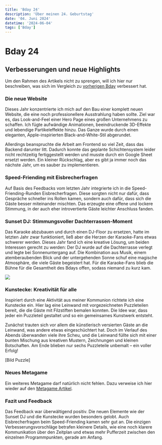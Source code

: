 ```yaml
---
title: 'Bday 24'
description: 'Über meinen 24. Geburtstag'
date: '04. Juni 2024'
datetime: '2024-06-04'
tags: ['Bday']
---
```


# Bday 24

## Verbesserungen und neue Highlights

Um den Rahmen des Artikels nicht zu sprengen, will ich hier nur beschreiben, was sich im Vergleich zu [vorherigen Bday](bday23) verbessert hat.

### Die neue Website

Dieses Jahr konzentrierte ich mich auf den Bau einer komplett neuen Website, die eine noch professionellere Ausstrahlung haben sollte. Ziel war es, das Look-and-Feel einer Hero Page eines großen Unternehmens zu schaffen. Ich fügte aufwändige Animationen, beeindruckende 3D-Effekte und lebendige Partikeleffekte hinzu. Das Ganze wurde durch einen eleganten, Apple-inspirierten Black-and-White-Stil abgerundet.

Allerdings beanspruchte die Arbeit am Frontend so viel Zeit, dass das Backend darunter litt. Dadurch konnte das geplante Schichtensystem leider nicht rechtzeitig fertiggestellt werden und musste durch ein Google Sheet ersetzt werden. Ein kleiner Rückschlag, aber es gibt ja immer noch das nächste Jahr, um es sauber zu implementieren.

### Speed-Friending mit Eisbrecherfragen

Auf Basis des Feedbacks vom letzten Jahr integrierte ich in die Speed-Friending-Runden Eisbrecherfragen. Diese sorgten nicht nur dafür, dass Gespräche schneller ins Rollen kamen, sondern auch dafür, dass sich die Gäste besser miteinander mischten. Das erzeugte eine offene und lockere Stimmung, in der auch eher introvertierte Gäste leichter Anschluss fanden.

### Sunset DJ: Stimmungsvoller Dachterrassen-Moment

Das Karaoke abzubauen und durch einen DJ-Floor zu ersetzen, hatte im letzten Jahr zwar funktioniert, ließ aber die Herzen der Karaoke-Fans etwas schwerer werden. Dieses Jahr fand ich eine kreative Lösung, um beiden Interessen gerecht zu werden: Der DJ wurde auf die Dachterrasse verlegt und legte bei Sonnenuntergang auf. Die Kombination aus Musik, einem atemberaubenden Blick und der untergehenden Sonne schuf eine magische Atmosphäre, die viele Gäste begeistert hat. Für die Karaoke-Fans blieb die Bühne für die Gesamtheit des Bdays offen, sodass niemand zu kurz kam.

 ![](/sunset-dj.jpg)

### Kunstecke: Kreativität für alle

Inspiriert durch eine Aktivität aus meiner Kommunion richtete ich eine Kunstecke ein. Hier lag eine Leinwand mit vorgezeichneten Puzzleteilen bereit, die die Gäste mit Filzstiften bemalen konnten. Die Idee war, dass jeder ein Puzzleteil gestaltet und so ein gemeinsames Kunstwerk entsteht.

Zunächst trauten sich vor allem die künstlerisch versierten Gäste an die Leinwand, was andere etwas eingeschüchtert hat. Doch im Verlauf des Abends überwanden viele ihre Scheu, und die Leinwand füllte sich mit einer bunten Mischung aus kreativen Mustern, Zeichnungen und kleinen Botschaften. Am Ende blieben nur sechs Puzzleteile unbemalt – ein voller Erfolg!

\[Bild Puzzle\]

### Neues Metagame

Ein weiteres Metagame darf natürlich nicht fehlen. Dazu verweise ich hier wieder auf den [Metagame Artikel](/bday_meta_24).

### Fazit und Feedback

Das Feedback war überwältigend positiv. Die neuen Elemente wie der Sunset DJ und die Kunstecke wurden besonders gelobt. Auch Eisbrecherfragen beim Speed-Friending kamen sehr gut an. Die einzigen Verbesserungsvorschläge betrafen kleinere Details, wie eine noch klarere Kommunikation über den Zeitplan und etwas mehr Pufferzeit zwischen den einzelnen Programmpunkten, gerade am Anfang.
